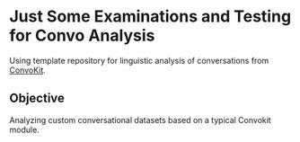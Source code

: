# Just Some Examinations and Testing for Convo Analysis
Using template repository for linguistic analysis of conversations from [ConvoKit](https://github.com/CornellNLP/ConvoKit). 

## Objective

Analyzing custom conversational datasets based on a typical Convokit module.
